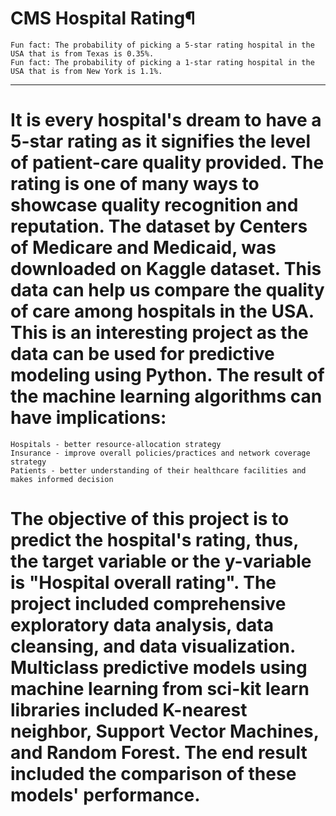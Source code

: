 # CMS Hospital Rating¶


	Fun fact: The probability of picking a 5-star rating hospital in the USA that is from Texas is 0.35%.
	Fun fact: The probability of picking a 1-star rating hospital in the USA that is from New York is 1.1%.
-----------------------------------------------------------------------------------------------------------------   

# It is every hospital's dream to have a 5-star rating as it signifies the level of patient-care quality provided. The rating is one of many ways to showcase quality recognition and reputation. The dataset by Centers of Medicare and Medicaid, was downloaded on Kaggle dataset. This data can help us compare the quality of care among hospitals in the USA. This is an interesting project as the data can be used for predictive modeling using Python. The result of the machine learning algorithms can have implications:
	Hospitals - better resource-allocation strategy
	Insurance - improve overall policies/practices and network coverage strategy
	Patients - better understanding of their healthcare facilities and makes informed decision

# The objective of this project is to predict the hospital's rating, thus, the target variable or the y-variable is "Hospital overall rating". The project included comprehensive exploratory data analysis, data cleansing, and data visualization. Multiclass predictive models using machine learning from sci-kit learn libraries included K-nearest neighbor, Support Vector Machines, and Random Forest. The end result included the comparison of these models' performance.
